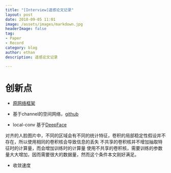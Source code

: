 ```yaml
---
title: "[Interview]遥感论文记录"
layout: post
date: 2018-09-05 11:01
image: /assets/images/markdown.jpg
headerImage: false
tag:
- Paper
- Record
category: blog
author: ethan
description: 遥感论文记录

---
```


# 创新点


- [原网络框架](https://github.com/DetectionTeamUCAS/R2CNN_Faster-RCNN_Tensorflow)

- 基于channel的空间网络，[github](https://github.com/taki0112/SENet-Tensorflow)
- local-conv  基于[DeepFace](https://blog.csdn.net/stdcoutzyx/article/details/46776415)

对齐的人脸图片中，不同的区域会有不同的统计特征，卷积的局部稳定性假设并不存在，所以使用相同的卷积核会导致信息的丢失
不共享的卷积核并不增加抽取特征时的计算量，而会增加训练时的计算量
使用不共享的卷积核，需要训练的参数量大大增加，因而需要很大的数据量，然而这个条件本文刚好满足。

- 收敛速度


